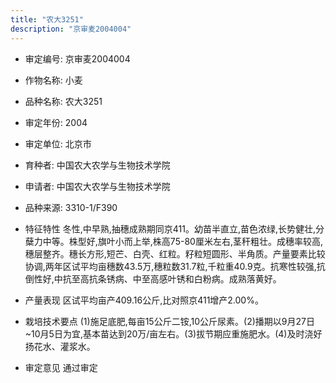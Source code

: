 ```yaml
---
title: "农大3251"
description: "京审麦2004004"
---
```

* 审定编号:  京审麦2004004

*  作物名称:  小麦

*  品种名称:  农大3251

*  审定年份:  2004

*  审定单位:  北京市

* 育种者:  中国农大农学与生物技术学院

*  申请者:  中国农大农学与生物技术学院

*  品种来源:  3310-1/F390

*  特征特性
冬性,中早熟,抽穗成熟期同京411。幼苗半直立,苗色浓绿,长势健壮,分蘖力中等。株型好,旗叶小而上举,株高75-80厘米左右,茎秆粗壮。成穗率较高,穗层整齐。穗长方形,短芒、白壳、红粒。籽粒短圆形、半角质。产量要素比较协调,两年区试平均亩穗数43.5万,穗粒数31.7粒,千粒重40.9克。抗寒性较强,抗倒性好,中抗至高抗条锈病、中至高感叶锈和白粉病。成熟落黄好。

*  产量表现
区试平均亩产409.16公斤,比对照京411增产2.00%。

*  栽培技术要点
(1)施足底肥,每亩15公斤二铵,10公斤尿素。(2)播期以9月27日~10月5日为宜,基本苗达到20万/亩左右。(3)拔节期应重施肥水。(4)及时浇好扬花水、灌浆水。

*  审定意见
通过审定

